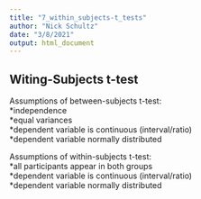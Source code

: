 ```yaml
---
title: "7_within_subjects-t_tests"
author: "Nick Schultz"
date: "3/8/2021"
output: html_document
---
```



## Witing-Subjects t-test

Assumptions of between-subjects t-test:  
*independence  
*equal variances  
*dependent variable is continuous (interval/ratio)  
*dependent variable normally distributed  

Assumptions of within-subjects t-test:  
*all participants appear in both groups  
*dependent variable is continuous (interval/ratio)  
*dependent variable normally distributed  
